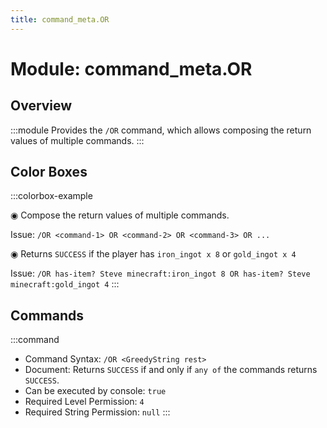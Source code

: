 ```yaml
---
title: command_meta.OR
---
```



# Module: command_meta.OR

## Overview
:::module
Provides the `/OR` command, which allows composing the return values of multiple commands.
:::
## Color Boxes

:::colorbox-example

◉ Compose the return values of multiple commands.

Issue: `/OR <command-1> OR <command-2> OR <command-3> OR ...`



◉ Returns `SUCCESS` if the player has `iron_ingot x 8` or `gold_ingot x 4`

Issue: `/OR has-item? Steve minecraft:iron_ingot 8 OR has-item? Steve minecraft:gold_ingot 4`
:::

## Commands
:::command
- Command Syntax: `/OR <GreedyString rest>`
- Document: Returns `SUCCESS` if and only if `any of` the commands returns `SUCCESS`.
- Can be executed by console: `true`
- Required Level Permission: `4`
- Required String Permission: `null`
:::
